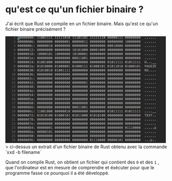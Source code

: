 # qu'est ce qu'un fichier binaire ?

J'ai écrit que Rust se compile en un fichier binaire. Mais qu'est ce qu'un fichier binaire précisément ?

<img width="500" src="images/binary-file.png" />
> ci-dessus un extrait d'un fichier binaire de Rust obtenu avec la commande `xxd -b filename`

Quand on compile Rust, on obtient un fichier qui contient des `0` et des `1` , que l'ordinateur est en mesure de comprendre et éxécuter pour que le programme fasse ce pourquoi il a été développé.
